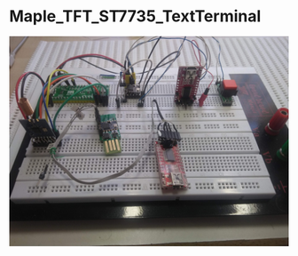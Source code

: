 # Maple_TFT_ST7735_TextTerminal
<img src="https://github.com/juergs/MapleSduino_SER2WLAN/blob/master/pictures/MapleSDuino_SerToWLAN.jpg" alt="breadboard-prototype" style="width:800px;"/>
